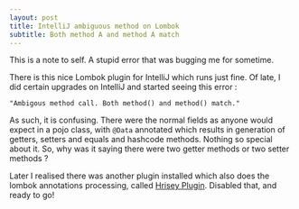 ```yaml
---
layout: post
title: IntelliJ ambiguous method on Lombok
subtitle: Both method A and method A match
---
```


This is a note to self. A stupid error that was bugging me for sometime.
 
There is this nice Lombok plugin for IntelliJ which runs just fine. Of late, I did certain upgrades on IntelliJ and started seeing this error :
~~~~
"Ambigous method call. Both method() and method() match."
~~~~

As such, it is confusing. There were the normal fields as anyone would expect in a pojo class, with `@Data` annotated which results in generation of getters, setters and equals and hashcode methods. Nothing so special about it. So, why was it saying there were two getter methods or two setter methods ?

Later I realised there was another plugin installed which also does the lombok annotations processing, called [Hrisey Plugin](https://github.com/rohitbhatnagar85/garageplug-oms.git). 
Disabled that, and ready to go!   

